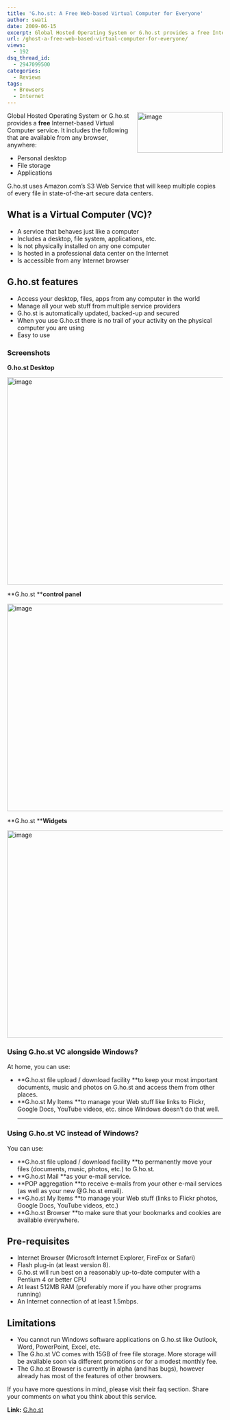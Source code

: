 ```yaml
---
title: 'G.ho.st: A Free Web-based Virtual Computer for Everyone'
author: swati
date: 2009-06-15
excerpt: Global Hosted Operating System or G.ho.st provides a free Internet-based Virtual Computer service. It includes the following that are available from any browser, anywhere...
url: /ghost-a-free-web-based-virtual-computer-for-everyone/
views:
  - 192
dsq_thread_id:
  - 2947099500
categories:
  - Reviews
tags:
  - Browsers
  - Internet
---
```

<img class="alignright wp-image-54590" style="border: 0pt none;margin-left: 0px;margin-right: 0px" src="http://cdn.devilsworkshop.org/files/2009/06/image32.png" border="0" alt="image" width="200" height="95" align="right" />

Global Hosted Operating System or G.ho.st provides a **free** Internet-based Virtual Computer service. It includes the following that are available from any browser, anywhere:

  * Personal desktop
  * File storage
  * Applications

G.ho.st uses Amazon.com&#8217;s S3 Web Service that will keep multiple copies of every file in state-of-the-art secure data centers.

## What is a Virtual Computer (VC)?

  * A service that behaves just like a computer
  * Includes a desktop, file system, applications, etc.
  * Is not physically installed on any one computer
  * Is hosted in a professional data center on the Internet
  * Is accessible from any Internet browser

## G.ho.st features

  * Access your desktop, files, apps from any computer in the world
  * Manage all your web stuff from multiple service providers
  * G.ho.st is automatically updated, backed-up and secured
  * When you use G.ho.st there is no trail of your activity on the physical computer you are using
  * Easy to use

### Screenshots

**G.ho.st Desktop**

<img style="float: none;margin-left: auto;margin-right: auto" src="http://cdn.devilsworkshop.org/files/2009/06/image33.png" border="0" alt="image" width="617" height="484" />

**G.ho.st ****control panel**

<img style="float: none;margin-left: auto;margin-right: auto" src="http://cdn.devilsworkshop.org/files/2009/06/image34.png" border="0" alt="image" width="618" height="484" />

**G.ho.st ****Widgets**

<img style="float: none;margin-left: auto;margin-right: auto" src="http://cdn.devilsworkshop.org/files/2009/06/image35.png" border="0" alt="image" width="617" height="484" />

### Using G.ho.st VC alongside Windows?

At home, you can use:

  * **G.ho.st file upload / download facility **to keep your most important documents, music and photos on G.ho.st and access them from other places.
  * **G.ho.st My Items **to manage your Web stuff like links to Flickr, Google Docs, YouTube videos, etc. since Windows doesn&#8217;t do that well.  
    ****

### Using G.ho.st VC instead of Windows?

You can use:

  * **G.ho.st file upload / download facility **to permanently move your files (documents, music, photos, etc.) to G.ho.st.
  * **G.ho.st Mail **as your e-mail service.
  * **POP aggregation **to receive e-mails from your other e-mail services (as well as your new @G.ho.st email).
  * **G.ho.st My Items **to manage your Web stuff (links to Flickr photos, Google Docs, YouTube videos, etc.)
  * **G.ho.st Browser **to make sure that your bookmarks and cookies are available everywhere.

## Pre-requisites

  * Internet Browser (Microsoft Internet Explorer, FireFox or Safari)
  * Flash plug-in (at least version 8).
  * G.ho.st will run best on a reasonably up-to-date computer with a Pentium 4 or better CPU
  * At least 512MB RAM (preferably more if you have other programs running)
  * An Internet connection of at least 1.5mbps.

## Limitations

  * You cannot run Windows software applications on G.ho.st like Outlook, Word, PowerPoint, Excel, etc.
  * The G.ho.st VC comes with 15GB of free file storage. More storage will be available soon via different promotions or for a modest monthly fee.
  * The G.ho.st Browser is currently in alpha (and has bugs), however already has most of the features of other browsers.

If you have more questions in mind, please visit their faq section. Share your comments on what you think about this service.

**Link:** <a href="http://g.ho.st/main.jsp?language=%20hi" onclick="_gaq.push(['_trackEvent', 'outbound-article', 'http://g.ho.st/main.jsp?language=%20hi', 'G.ho.st']);" >G.ho.st</a>
